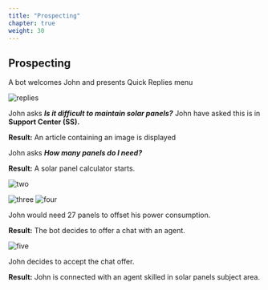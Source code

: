 ```yaml
---
title: "Prospecting"
chapter: true
weight: 30
---
```


## Prospecting

A bot welcomes John and presents Quick Replies menu 

![replies](/images/QuickReplies.jpg)

John asks ***Is it difficult to maintain solar panels?*** John have asked this is in **Support Center (SS).**

**Result:** An article containing an image is displayed 

John asks ***How many panels do I need?***

**Result:** A solar panel calculator starts.


![two](/images/Calculator.jpg)

![three](/images/kWh.jpg)
![four](/images/Numbers.jpg)

John would need 27 panels to offset his power consumption.

**Result:** The bot decides to offer a chat with an agent.

![five](/images/Bot.jpg)

John decides to accept the chat offer.

**Result:** John is connected with an agent skilled in solar panels subject area.
